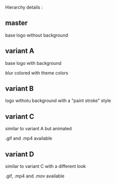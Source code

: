 Hierarchy details : 

## master

base logo without background

## variant A

base logo with background

blur colored with theme colors

## variant B

logo withotu background with a "paint stroke" style

## variant C

similar to variant A but animated 

.gif and .mp4 available

## variant D

similar to variant C with a different look

.gif, .mp4 and .mov available